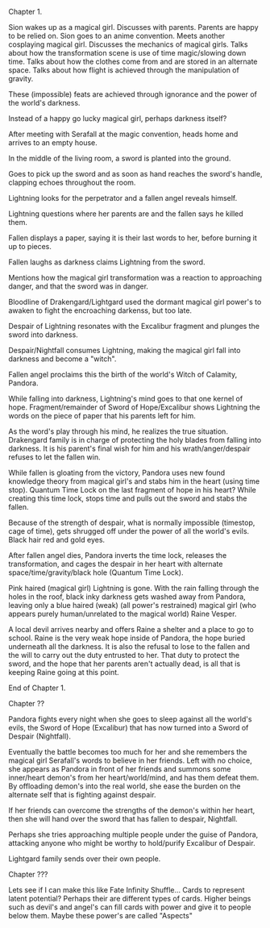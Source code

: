 Chapter 1.

Sion wakes up as a magical girl.
Discusses with parents.
Parents are happy to be relied on.
Sion goes to an anime convention.
Meets another cosplaying magical girl.
Discusses the mechanics of magical girls.
Talks about how the transformation scene is use of time magic/slowing down time.
Talks about how the clothes come from and are stored in an alternate space.
Talks about how flight is achieved through the manipulation of gravity.

These (impossible) feats are achieved through ignorance and the power of the world's darkness.

Instead of a happy go lucky magical girl, perhaps darkness itself?

After meeting with Serafall at the magic convention, heads home and arrives to an empty house.

In the middle of the living room, a sword is planted into the ground.

Goes to pick up the sword and as soon as hand reaches the sword's handle, clapping echoes throughout the room.

Lightning looks for the perpetrator and a fallen angel reveals himself.

Lightning questions where her parents are and the fallen says he killed them.

Fallen displays a paper, saying it is their last words to her, before burning it up to pieces.

Fallen laughs as darkness claims Lightning from the sword.

Mentions how the magical girl transformation was a reaction to approaching danger, and that the sword was in danger.

Bloodline of Drakengard/Lightgard used the dormant magical girl power's to awaken to fight the encroaching darkenss, but too late.

Despair of Lightning resonates with the Excalibur fragment and plunges the sword into darkness.

Despair/Nightfall consumes Lightning, making the magical girl fall into darkness and become a "witch".

Fallen angel proclaims this the birth of the world's Witch of Calamity, Pandora.

While falling into darkness, Lightning's mind goes to that one kernel of hope. Fragment/remainder of Sword of Hope/Excalibur shows Lightning the words on the piece of paper that his parents left for him.

As the word's play through his mind, he realizes the true situation. Drakengard family is in charge of protecting the holy blades from falling into darkness. It is his parent's final wish for him and his wrath/anger/despair refuses to let the fallen win.

While fallen is gloating from the victory, Pandora uses new found knowledge theory from magical girl's and stabs him in the heart (using time stop). Quantum Time Lock on the last fragment of hope in his heart? While creating this time lock, stops time and pulls out the sword and stabs the fallen.

Because of the strength of despair, what is normally impossible (timestop, cage of time), gets shrugged off under the power of all the world's evils. Black hair red and gold eyes.

After fallen angel dies, Pandora inverts the time lock, releases the transformation, and cages the despair in her heart with alternate space/time/gravity/black hole (Quantum Time Lock).

Pink haired (magical girl) Lightning is gone. With the rain falling through the holes in the roof, black inky darkness gets washed away from Pandora, leaving only a blue haired (weak) (all power's restrained) magical girl (who appears purely human/unrelated to the magical world) Raine Vesper.

A local devil arrives nearby and offers Raine a shelter and a place to go to school. Raine is the very weak hope inside of Pandora, the hope buried underneath all the darkness. It is also the refusal to lose to the fallen and the will to carry out the duty entrusted to her. That duty to protect the sword, and the hope that her parents aren't actually dead, is all that is keeping Raine going at this point.

End of Chapter 1.

Chapter ??

Pandora fights every night when she goes to sleep against all the world's evils, the Sword of Hope (Excalibur) that has now turned into a Sword of Despair (Nightfall).

Eventually the battle becomes too much for her and she remembers the magical girl Serafall's words to believe in her friends.
Left with no choice, she appears as Pandora in front of her friends and summons some inner/heart demon's from her heart/world/mind, and has them defeat them. By offloading demon's into the real world, she ease the burden on the alternate self that is fighting against despair.

If her friends can overcome the strengths of the demon's within her heart, then she will hand over the sword that has fallen to despair, Nightfall.

Perhaps she tries approaching multiple people under the guise of Pandora, attacking anyone who might be worthy to hold/purify Excalibur of Despair.

Lightgard family sends over their own people.

Chapter ???

Lets see if I can make this like Fate Infinity Shuffle... Cards to represent latent potential? Perhaps their are different types of cards. Higher beings such as devil's and angel's can fill cards with power and give it to people below them. Maybe these power's are called "Aspects"
